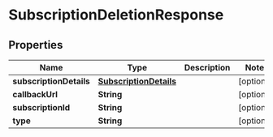 

# SubscriptionDeletionResponse


## Properties

Name | Type | Description | Notes
------------ | ------------- | ------------- | -------------
**subscriptionDetails** | [**SubscriptionDetails**](SubscriptionDetails.md) |  |  [optional]
**callbackUrl** | **String** |  |  [optional]
**subscriptionId** | **String** |  |  [optional]
**type** | **String** |  |  [optional]




